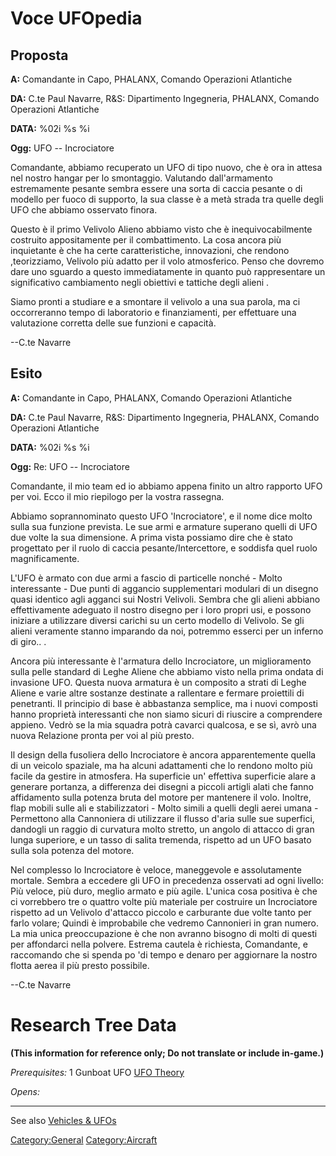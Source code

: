 # Voce UFOpedia

## Proposta

**A:** Comandante in Capo, PHALANX, Comando Operazioni Atlantiche

**DA:** C.te Paul Navarre, R&S: Dipartimento Ingegneria, PHALANX,
Comando Operazioni Atlantiche

**DATA:** %02i %s %i

**Ogg:** UFO -- Incrociatore

Comandante, abbiamo recuperato un UFO di tipo nuovo, che è ora in attesa
nel nostro hangar per lo smontaggio. Valutando dall'armamento
estremamente pesante sembra essere una sorta di caccia pesante o di
modello per fuoco di supporto, la sua classe è a metà strada tra quelle
degli UFO che abbiamo osservato finora.

Questo è il primo Velivolo Alieno abbiamo visto che è inequivocabilmente
costruito appositamente per il combattimento. La cosa ancora più
inquietante è che ha certe caratteristiche, innovazioni, che rendono
,teorizziamo, Velivolo più adatto per il volo atmosferico. Penso che
dovremo dare uno sguardo a questo immediatamente in quanto può
rappresentare un significativo cambiamento negli obiettivi e tattiche
degli alieni .

Siamo pronti a studiare e a smontare il velivolo a una sua parola, ma ci
occorreranno tempo di laboratorio e finanziamenti, per effettuare una
valutazione corretta delle sue funzioni e capacità.

--C.te Navarre

## Esito

**A:** Comandante in Capo, PHALANX, Comando Operazioni Atlantiche

**DA:** C.te Paul Navarre, R&S: Dipartimento Ingegneria, PHALANX,
Comando Operazioni Atlantiche

**DATA:** %02i %s %i

**Ogg:** Re: UFO -- Incrociatore

Comandante, il mio team ed io abbiamo appena finito un altro rapporto
UFO per voi. Ecco il mio riepilogo per la vostra rassegna.

Abbiamo soprannominato questo UFO 'Incrociatore', e il nome dice molto
sulla sua funzione prevista. Le sue armi e armature superano quelli di
UFO due volte la sua dimensione. A prima vista possiamo dire che è stato
progettato per il ruolo di caccia pesante/Intercettore, e soddisfa quel
ruolo magnificamente.

L'UFO è armato con due armi a fascio di particelle nonché - Molto
interessante - Due punti di aggancio supplementari modulari di un
disegno quasi identico agli agganci sui Nostri Velivoli. Sembra che gli
alieni abbiano effettivamente adeguato il nostro disegno per i loro
propri usi, e possono iniziare a utilizzare diversi carichi su un certo
modello di Velivolo. Se gli alieni veramente stanno imparando da noi,
potremmo esserci per un inferno di giro.. .

Ancora più interessante è l'armatura dello Incrociatore, un
miglioramento sulla pelle standard di Leghe Aliene che abbiamo visto
nella prima ondata di invasione UFO. Questa nuova armatura è un
composito a strati di Leghe Aliene e varie altre sostanze destinate a
rallentare e fermare proiettili di penetranti. Il principio di base è
abbastanza semplice, ma i nuovi composti hanno proprietà interessanti
che non siamo sicuri di riuscire a comprendere appieno. Vedrò se la mia
squadra potrà cavarci qualcosa, e se sì, avrò una nuova Relazione pronta
per voi al più presto.

Il design della fusoliera dello Incrociatore è ancora apparentemente
quella di un veicolo spaziale, ma ha alcuni adattamenti che lo rendono
molto più facile da gestire in atmosfera. Ha superficie un' effettiva
superficie alare a generare portanza, a differenza dei disegni a piccoli
artigli alati che fanno affidamento sulla potenza bruta del motore per
mantenere il volo. Inoltre, flap mobili sulle ali e stabilizzatori -
Molto simili a quelli degli aerei umana - Permettono alla Cannoniera di
utilizzare il flusso d'aria sulle sue superfici, dandogli un raggio di
curvatura molto stretto, un angolo di attacco di gran lunga superiore, e
un tasso di salita tremenda, rispetto ad un UFO basato sulla sola
potenza del motore.

Nel complesso lo Incrociatore è veloce, maneggevole e assolutamente
mortale. Sembra a eccedere gli UFO in precedenza osservati ad ogni
livello: Più veloce, più duro, meglio armato e più agile. L'unica cosa
positiva è che ci vorrebbero tre o quattro volte più materiale per
costruire un Incrociatore rispetto ad un Velivolo d'attacco piccolo e
carburante due volte tanto per farlo volare; Quindi è improbabile che
vedremo Cannonieri in gran numero. La mia unica preoccupazione è che non
avranno bisogno di molti di questi per affondarci nella polvere. Estrema
cautela è richiesta, Comandante, e raccomando che si spenda po 'di tempo
e denaro per aggiornare la nostro flotta aerea il più presto possibile.

--C.te Navarre

# Research Tree Data

**(This information for reference only; Do not translate or include
in-game.)**

*Prerequisites:* 1 Gunboat UFO [UFO
Theory](Research/UFO_Theory "wikilink")

*Opens:*

------------------------------------------------------------------------

See also [Vehicles & UFOs](Vehicles_&_UFOs "wikilink")

[Category:General](Category:General "wikilink")
[Category:Aircraft](Category:Aircraft "wikilink")